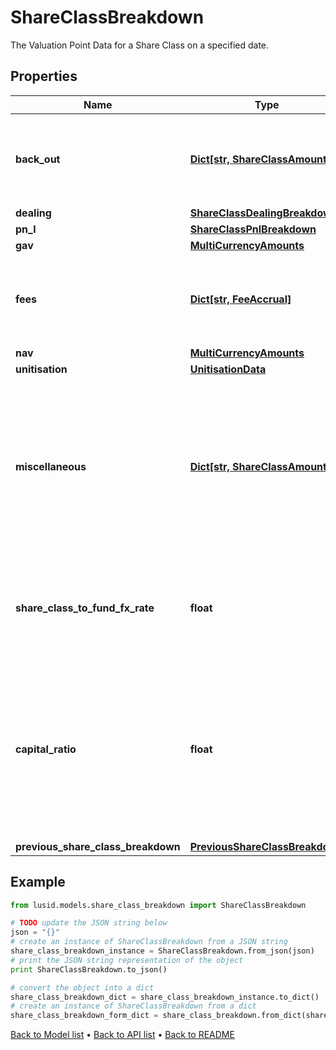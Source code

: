# ShareClassBreakdown

The Valuation Point Data for a Share Class on a specified date.

## Properties
Name | Type | Description | Notes
------------ | ------------- | ------------- | -------------
**back_out** | [**Dict[str, ShareClassAmount]**](ShareClassAmount.md) | Bucket of detail for the Valuation Point where data points have been &#39;backed out&#39;. | 
**dealing** | [**ShareClassDealingBreakdown**](ShareClassDealingBreakdown.md) |  | 
**pn_l** | [**ShareClassPnlBreakdown**](ShareClassPnlBreakdown.md) |  | 
**gav** | [**MultiCurrencyAmounts**](MultiCurrencyAmounts.md) |  | 
**fees** | [**Dict[str, FeeAccrual]**](FeeAccrual.md) | Bucket of detail for any &#39;Fees&#39; that have been charged in the selected period. | 
**nav** | [**MultiCurrencyAmounts**](MultiCurrencyAmounts.md) |  | 
**unitisation** | [**UnitisationData**](UnitisationData.md) |  | [optional] 
**miscellaneous** | [**Dict[str, ShareClassAmount]**](ShareClassAmount.md) | Not used directly by the LUSID engines but serves as a holding area for any custom derived data points that may be useful in, for example, fee calculations). | [optional] 
**share_class_to_fund_fx_rate** | **float** | The fx rate from the Share Class currency to the fund currency at this valuation point. | 
**capital_ratio** | **float** | The proportion of the fund&#39;s adjusted beginning equity (ie: the sum of the previous NAV and the net dealing) that is invested in the share class. | 
**previous_share_class_breakdown** | [**PreviousShareClassBreakdown**](PreviousShareClassBreakdown.md) |  | 

## Example

```python
from lusid.models.share_class_breakdown import ShareClassBreakdown

# TODO update the JSON string below
json = "{}"
# create an instance of ShareClassBreakdown from a JSON string
share_class_breakdown_instance = ShareClassBreakdown.from_json(json)
# print the JSON string representation of the object
print ShareClassBreakdown.to_json()

# convert the object into a dict
share_class_breakdown_dict = share_class_breakdown_instance.to_dict()
# create an instance of ShareClassBreakdown from a dict
share_class_breakdown_form_dict = share_class_breakdown.from_dict(share_class_breakdown_dict)
```
[Back to Model list](../README.md#documentation-for-models) &#8226; [Back to API list](../README.md#documentation-for-api-endpoints) &#8226; [Back to README](../README.md)


